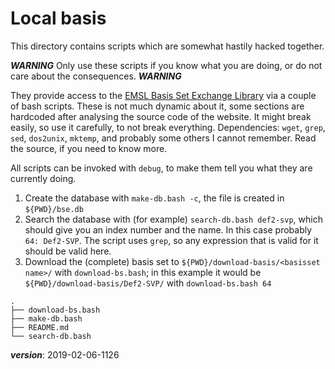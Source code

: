 # Local basis

This directory contains scripts which are somewhat hastily hacked together.

***WARNING*** 
Only use these scripts if you know what you are doing,
or do not care about the consequences. 
***WARNING***

They provide access to the [EMSL Basis Set Exchange Library](https://bse.pnl.gov/bse/portal)
via a couple of bash scripts.
These is not much dynamic about it, some sections are hardcoded after analysing the source code 
of the website.
It might break easily, so use it carefully, to not break everything.
Dependencies: `wget`, `grep`, `sed`, `dos2unix`, `mktemp`, and probably some others I cannot remember.
Read the source, if you need to know more.

All scripts can be invoked with `debug`, to make them tell you what they are currently doing.

1. Create the database with `make-db.bash -c`, the file is created in `${PWD}/bse.db`
2. Search the database with (for example) `search-db.bash def2-svp`, which should give
   you an index number and the name. In this case probably `64: Def2-SVP`.
   The script uses `grep`, so any expression that is valid for it should be valid here.
3. Download the (complete) basis set to `${PWD}/download-basis/<basisset name>/` with `download-bs.bash`; 
   in this example it would be `${PWD}/download-basis/Def2-SVP/` with `download-bs.bash 64`


```
.
├── download-bs.bash
├── make-db.bash
├── README.md
└── search-db.bash
```

___version___: 2019-02-06-1126


